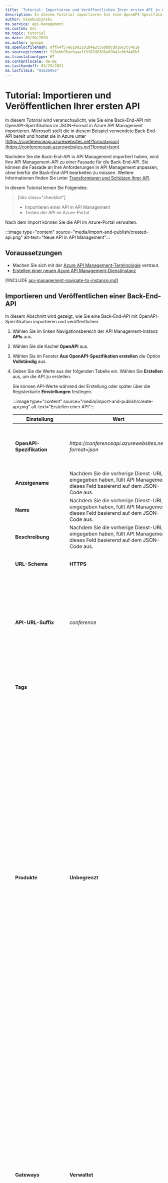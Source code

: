 ```yaml
---
title: 'Tutorial: Importieren und Veröffentlichen Ihrer ersten API in Azure API Management'
description: In diesem Tutorial importieren Sie eine OpenAPI-Spezifikations-API in Azure API Management und testen diese anschließend im Azure-Portal.
author: mikebudzynski
ms.service: api-management
ms.custom: mvc
ms.topic: tutorial
ms.date: 09/30/2020
ms.author: apimpm
ms.openlocfilehash: 9ff64f57e61002101b4e2c560bdcd91863cc461e
ms.sourcegitcommit: f28ebb95ae9aaaff3f87d8388a09b41e0b3445b5
ms.translationtype: HT
ms.contentlocale: de-DE
ms.lasthandoff: 03/29/2021
ms.locfileid: "91626955"
---
```

# <a name="tutorial-import-and-publish-your-first-api"></a>Tutorial: Importieren und Veröffentlichen Ihrer ersten API

In diesem Tutorial wird veranschaulicht, wie Sie eine Back-End-API mit OpenAPI-Spezifikation im JSON-Format in Azure API Management importieren. Microsoft stellt die in diesem Beispiel verwendete Back-End-API bereit und hostet sie in Azure unter [https://conferenceapi.azurewebsites.net?format=json](https://conferenceapi.azurewebsites.net?format=json).

Nachdem Sie die Back-End-API in API Management importiert haben, wird Ihre API Management-API zu einer Fassade für die Back-End-API. Sie können die Fassade an Ihre Anforderungen in API Management anpassen, ohne hierfür die Back-End-API bearbeiten zu müssen. Weitere Informationen finden Sie unter [Transformieren und Schützen Ihrer API](transform-api.md).

In diesem Tutorial lernen Sie Folgendes:

> [!div class="checklist"]
> * Importieren einer API in API Management
> * Testen der API im Azure-Portal

Nach dem Import können Sie die API im Azure-Portal verwalten.

:::image type="content" source="media/import-and-publish/created-api.png" alt-text="Neue API in API Management":::

## <a name="prerequisites"></a>Voraussetzungen

- Machen Sie sich mit der [Azure API Management-Terminologie](api-management-terminology.md) vertraut.
- [Erstellen einer neuen Azure API Management-Dienstinstanz](get-started-create-service-instance.md)

[!INCLUDE [api-management-navigate-to-instance.md](../../includes/api-management-navigate-to-instance.md)]

## <a name="import-and-publish-a-backend-api"></a>Importieren und Veröffentlichen einer Back-End-API

In diesem Abschnitt wird gezeigt, wie Sie eine Back-End-API mit OpenAPI-Spezifikation importieren und veröffentlichen.

1. Wählen Sie im linken Navigationsbereich der API Management-Instanz **APIs** aus.
1. Wählen Sie die Kachel **OpenAPI** aus.
1. Wählen Sie im Fenster **Aus OpenAPI-Spezifikation erstellen** die Option **Vollständig** aus.
1. Geben Sie die Werte aus der folgenden Tabelle ein. Wählen Sie **Erstellen** aus, um die API zu erstellen.

   Sie können API-Werte während der Erstellung oder später über die Registerkarte **Einstellungen** festlegen.

   :::image type="content" source="media/import-and-publish/create-api.png" alt-text="Erstellen einer API":::


   |Einstellung|Wert|BESCHREIBUNG|
   |-------|-----|-----------|
   |**OpenAPI-Spezifikation**|*https:\//conferenceapi.azurewebsites.net?format=json*|Der Dienst, der die API implementiert. API Management leitet Anfragen an diese Adresse weiter.|
   |**Anzeigename**|Nachdem Sie die vorherige Dienst-URL eingegeben haben, füllt API Management dieses Feld basierend auf dem JSON-Code aus.|Der Name im [Entwicklerportal](api-management-howto-developer-portal.md) angezeigte Name.|
   |**Name**|Nachdem Sie die vorherige Dienst-URL eingegeben haben, füllt API Management dieses Feld basierend auf dem JSON-Code aus.|Ein eindeutiger Name für die API.|
   |**Beschreibung**|Nachdem Sie die vorherige Dienst-URL eingegeben haben, füllt API Management dieses Feld basierend auf dem JSON-Code aus.|Eine optionale Beschreibung der API.|
   |**URL-Schema**|**HTTPS**|Gibt an, welche Protokolle auf die API zugreifen können.|
   |**API-URL-Suffix**|*conference*|Das Suffix wird an die Basis-URL für den API Management-Dienst angehängt. API Management unterscheidet APIs anhand des Suffix. Daher muss jede API eines bestimmten Herausgebers ein eindeutiges Suffix haben.|
   |**Tags**| |Tags zum Organisieren von APIs für die Suche, Gruppierung oder Filterung.|
   |**Produkte**|**Unbegrenzt**|Zuordnung von einer oder mehreren APIs. Jede API Management-Instanz enthält zwei Beispielprodukte: **Starter** und **Unbegrenzt**. Zur Veröffentlichung einer API muss diese einem Produkt zugeordnet werden (in diesem Beispiel **Unbegrenzt**).<br/><br/> Sie können ein Produkt mit mehreren APIs versehen und sie Entwicklern über das Entwicklerportal zur Verfügung stellen. Geben Sie den Produktnamen ein, oder wählen Sie ihn aus, um diese API einem anderen Produkt hinzuzufügen. Wiederholen Sie diesen Schritt, um die API mehreren Produkten hinzuzufügen. Sie können APIs Produkten auch später über die Seite **Einstellungen** hinzufügen.<br/><br/>  Weitere Informationen zu Produkten finden Sie unter [Erstellen und Veröffentlichen eines Produkts](api-management-howto-add-products.md).|
   |**Gateways**|**Verwaltet**|API-Gateways, die die API verfügbar machen. Dieses Feld ist nur bei Diensten mit **Developer**- und **Premium**-Tarif verfügbar.<br/><br/>**Verwaltet** gibt an, dass das Gateway in den API Management-Dienst integriert ist und von Microsoft in Azure gehostet wird. [Selbstgehostete Gateways](self-hosted-gateway-overview.md) sind nur bei Diensten mit Premium- und Developer-Tarif verfügbar. Sie können sie lokal oder in anderen Clouds bereitstellen.<br/><br/> Wenn keine Gateways ausgewählt sind, ist die API nicht verfügbar, und Ihre API-Anforderungen können nicht erfolgreich ausgeführt werden.|
   |**Versionsverwaltung für diese API?**|Auswählen bzw. Aufheben der Auswahl|Weitere Informationen finden Sie unter [Veröffentlichen mehrerer Versionen Ihrer API](api-management-get-started-publish-versions.md).|

   > [!NOTE]
   > Wenn Sie die API für API-Consumer veröffentlichen möchten, müssen Sie sie einem Produkt zuordnen.

2. Klicken Sie auf **Erstellen**.

Falls beim Importieren einer API-Definition Probleme auftreten, helfen Ihnen die Informationen in der [Liste mit den bekannten Problemen und Einschränkungen](api-management-api-import-restrictions.md) weiter.

## <a name="test-the-new-api-in-the-azure-portal"></a>Testen der neuen API im Azure-Portal

Sie können API-Vorgänge direkt über das Azure-Portal aufrufen. Dies ist ein einfacher Weg, die Vorgänge anzuzeigen und zu testen.

1. Wählen Sie im linken Navigationsbereich der API Management-Instanz **APIs** > **Demo Conference API** aus.
1. Wählen Sie die Registerkarte **Test** und dann **GetSpeakers** aus. Auf der Seite werden **Abfrageparameter** und **Header** angezeigt (falls zutreffend). **Ocp-Apim-Subscription-Key** wird automatisch für den Abonnementschlüssel eingefügt, der dieser API zugeordnet ist.
1. Wählen Sie **Senden** aus.

   :::image type="content" source="media/import-and-publish/01-import-first-api-01.png" alt-text="API im Azure-Portal testen":::

   Das Back-End antwortet mit **200 OK** und einigen Daten.

## <a name="next-steps"></a>Nächste Schritte

In diesem Tutorial haben Sie Folgendes gelernt:

> [!div class="checklist"]
> * Importieren Ihrer ersten API
> * Testen der API im Azure-Portal

Im nächsten Tutorial erfahren Sie, wie Sie ein Produkt erstellen und veröffentlichen:

> [!div class="nextstepaction"]
> [Erstellen und Veröffentlichen eines Produkts](api-management-howto-add-products.md)
